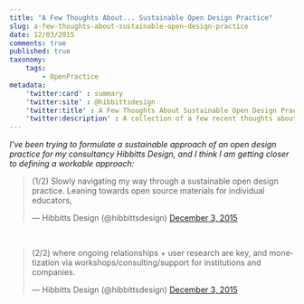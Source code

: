 ```yaml
---
title: "A Few Thoughts About... Sustainable Open Design Practice"
slug: a-few-thoughts-about-sustainable-open-design-practice
date: 12/03/2015
comments: true
published: true
taxonomy:
    tags:
        - OpenPractice
metadata:
    'twitter:card' : summary
    'twitter:site' : @hibbittsdesign
    'twitter:title' : A Few Thoughts About Sustainable Open Design Practice
    'twitter:description' : A collection of a few recent thoughts about a sustainable design practice.
---
```


_I've been trying to formulate a sustainable approach of an open design practice for my consultancy Hibbitts Design, and I think I am getting closer to defining a workable approach:_

<blockquote class="twitter-tweet" lang="en"><p lang="en" dir="ltr">(1/2) Slowly navigating my way through a sustainable open design practice. Leaning towards open source materials for individual educators,</p>&mdash; Hibbitts Design (@hibbittsdesign) <a href="https://twitter.com/hibbittsdesign/status/672226903848148992">December 3, 2015</a></blockquote>
<script async src="//platform.twitter.com/widgets.js" charset="utf-8"></script>
<br>
<blockquote class="twitter-tweet" lang="en"><p lang="en" dir="ltr">(2/2) where ongoing relationships + user research are key, and monetization via workshops/consulting/support for institutions and companies.</p>&mdash; Hibbitts Design (@hibbittsdesign) <a href="https://twitter.com/hibbittsdesign/status/672226944331571200">December 3, 2015</a></blockquote>
<script async src="//platform.twitter.com/widgets.js" charset="utf-8"></script>
